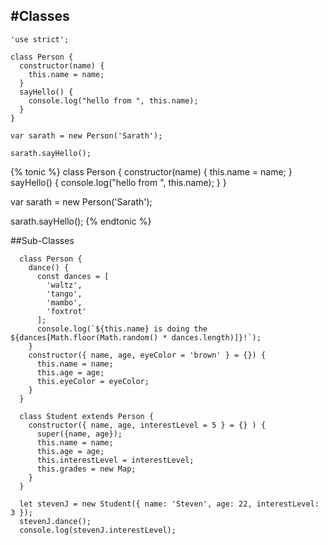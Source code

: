 #Classes
---
    'use strict';

    class Person {
      constructor(name) {
        this.name = name;
      }
      sayHello() {
        console.log("hello from ", this.name);
      }
    }

    var sarath = new Person('Sarath');

    sarath.sayHello();

{% tonic %}
class Person {
constructor(name) {
  this.name = name;
}
sayHello() {
  console.log("hello from ", this.name);
}
}

var sarath = new Person('Sarath');

sarath.sayHello();
{% endtonic %}

##Sub-Classes

      class Person {
        dance() {
          const dances = [
            'waltz',
            'tango',
            'mambo',
            'foxtrot'
          ];
          console.log(`${this.name} is doing the ${dances[Math.floor(Math.random() * dances.length)]}!`);
        }
        constructor({ name, age, eyeColor = 'brown' } = {}) {
          this.name = name;
          this.age = age;
          this.eyeColor = eyeColor;
        }
      }

      class Student extends Person {
        constructor({ name, age, interestLevel = 5 } = {} ) {
          super({name, age});
          this.name = name;
          this.age = age;
          this.interestLevel = interestLevel;
          this.grades = new Map;
        }
      }

      let stevenJ = new Student({ name: 'Steven', age: 22, interestLevel: 3 });
      stevenJ.dance();
      console.log(stevenJ.interestLevel);
